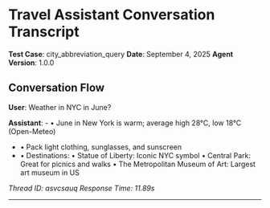 # Travel Assistant Conversation Transcript

**Test Case**: city_abbreviation_query
**Date**: September 4, 2025
**Agent Version**: 1.0.0

## Conversation Flow

**User**: Weather in NYC in June?

**Assistant**: - • June in New York is warm; average high 28°C, low 18°C (Open-Meteo)
- • Pack light clothing, sunglasses, and sunscreen
- • Destinations: • Statue of Liberty: Iconic NYC symbol • Central Park: Great for picnics and walks • The Metropolitan Museum of Art: Largest art museum in US

*Thread ID: asvcsauq*
*Response Time: 11.89s*

---
